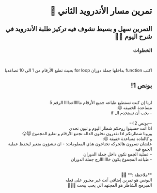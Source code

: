 <div dir = "rtl">

# تمرين مسار الأندرويد الثاني 💚
## التمرين سهل و بسيط نشوف فيه تركيز طلبة الأندرويد في شرح اليوم 💪🏻
### الخطوات 

<br>

اكتب function بداخلها جملة دوران for  loop بحيث تطبع الأرقام من 1 الى 10 تصاعديا
## بونص 1!
<br>
ارنا إن كنت تستطيع طباعه جميع الأرقام ماااااعداااا الرقم 5
<br>
مساعدة الخفيفه 😉:
<br>
- يجب أن تستخدم ال if
<br>
<br>
--بونص 2!-- 
<br>
اذا انت حسيتوا روحكم شطار اليوم و تبون تحدي 
<br>
ورونا شطارتكم اذا تقدرون تخلون الداله تجمع الأرقام و تطبع المجموع 😈😜
<br>
و كالعاده مساعدة خفيفة 😉: 
<br>
علشان تسوون هالحركه تحتاجون هذي المعلومات:
- ان تنشؤون متغير ليحفظ عملية الجمع فيه
<br> 
- عملية الجمع تكون داخل جملة الدوران
<br>
- طباعه المجموع يكون خااااااارج جملة الدوران 
<br>
<br>
<br>
**ملاحظة :** 📢📢 
 
<br>
البونص هو تمرين إضافي أنت غير مجبور على فعله 
<br>
المبرمج الشاطر هو المجتهد الي يحب يبحث 🤩👍🏻
</div>
